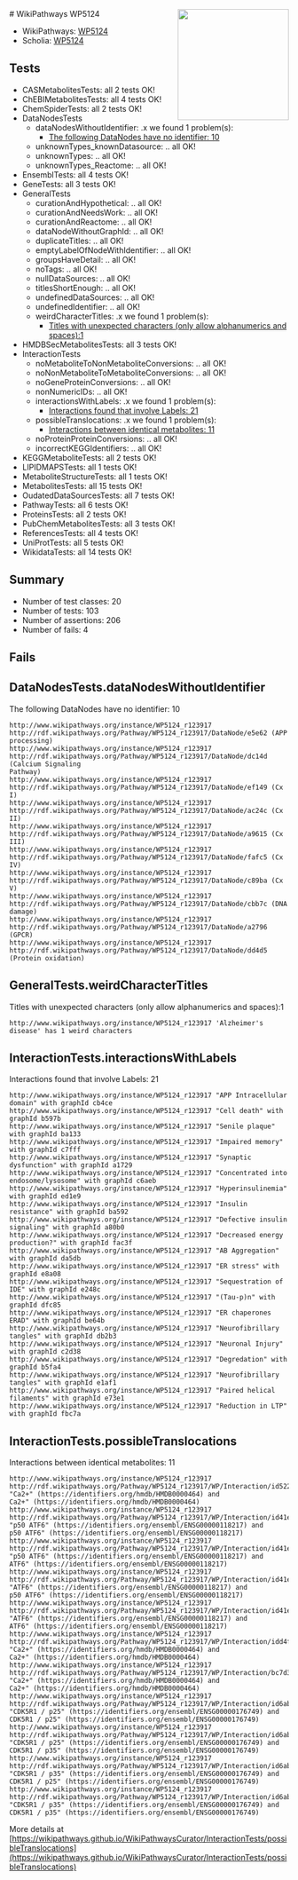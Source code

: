 <img style="float: right; width: 200px" src="https://upload.wikimedia.org/wikipedia/commons/thumb/8/83/Wplogo_with_text_500.png/640px-Wplogo_with_text_500.png" />
# WikiPathways WP5124

* WikiPathways: [WP5124](https://new.wikipathways.org/pathways/WP5124)
* Scholia: [WP5124](https://scholia.toolforge.org/wikipathways/WP5124)
## Tests
* CASMetabolitesTests: all 2 tests OK!
* ChEBIMetabolitesTests: all 4 tests OK!
* ChemSpiderTests: all 2 tests OK!
* DataNodesTests
    * dataNodesWithoutIdentifier: .x we found 1 problem(s):
        * [The following DataNodes have no identifier: 10](#8792c490)
    * unknownTypes_knownDatasource: .. all OK!
    * unknownTypes: .. all OK!
    * unknownTypes_Reactome: .. all OK!
* EnsemblTests: all 4 tests OK!
* GeneTests: all 3 tests OK!
* GeneralTests
    * curationAndHypothetical: .. all OK!
    * curationAndNeedsWork: .. all OK!
    * curationAndReactome: .. all OK!
    * dataNodeWithoutGraphId: .. all OK!
    * duplicateTitles: .. all OK!
    * emptyLabelOfNodeWithIdentifier: .. all OK!
    * groupsHaveDetail: .. all OK!
    * noTags: .. all OK!
    * nullDataSources: .. all OK!
    * titlesShortEnough: .. all OK!
    * undefinedDataSources: .. all OK!
    * undefinedIdentifier: .. all OK!
    * weirdCharacterTitles: .x we found 1 problem(s):
        * [Titles with unexpected characters (only allow alphanumerics and spaces):1](#fda87b3f)
* HMDBSecMetabolitesTests: all 3 tests OK!
* InteractionTests
    * noMetaboliteToNonMetaboliteConversions: .. all OK!
    * noNonMetaboliteToMetaboliteConversions: .. all OK!
    * noGeneProteinConversions: .. all OK!
    * nonNumericIDs: .. all OK!
    * interactionsWithLabels: .x we found 1 problem(s):
        * [Interactions found that involve Labels: 21](#fe97a8d8)
    * possibleTranslocations: .x we found 1 problem(s):
        * [Interactions between identical metabolites: 11](#dc76dfed)
    * noProteinProteinConversions: .. all OK!
    * incorrectKEGGIdentifiers: .. all OK!
* KEGGMetaboliteTests: all 2 tests OK!
* LIPIDMAPSTests: all 1 tests OK!
* MetaboliteStructureTests: all 1 tests OK!
* MetabolitesTests: all 15 tests OK!
* OudatedDataSourcesTests: all 7 tests OK!
* PathwayTests: all 6 tests OK!
* ProteinsTests: all 2 tests OK!
* PubChemMetabolitesTests: all 3 tests OK!
* ReferencesTests: all 4 tests OK!
* UniProtTests: all 5 tests OK!
* WikidataTests: all 14 tests OK!


## Summary

* Number of test classes: 20
* Number of tests: 103
* Number of assertions: 206
* Number of fails: 4

## Fails

<a name="8792c490" />

## DataNodesTests.dataNodesWithoutIdentifier

The following DataNodes have no identifier: 10
```
http://www.wikipathways.org/instance/WP5124_r123917 http://rdf.wikipathways.org/Pathway/WP5124_r123917/DataNode/e5e62 (APP processing)
http://www.wikipathways.org/instance/WP5124_r123917 http://rdf.wikipathways.org/Pathway/WP5124_r123917/DataNode/dc14d (Calcium Signaling 
Pathway)
http://www.wikipathways.org/instance/WP5124_r123917 http://rdf.wikipathways.org/Pathway/WP5124_r123917/DataNode/ef149 (Cx I)
http://www.wikipathways.org/instance/WP5124_r123917 http://rdf.wikipathways.org/Pathway/WP5124_r123917/DataNode/ac24c (Cx II)
http://www.wikipathways.org/instance/WP5124_r123917 http://rdf.wikipathways.org/Pathway/WP5124_r123917/DataNode/a9615 (Cx III)
http://www.wikipathways.org/instance/WP5124_r123917 http://rdf.wikipathways.org/Pathway/WP5124_r123917/DataNode/fafc5 (Cx IV)
http://www.wikipathways.org/instance/WP5124_r123917 http://rdf.wikipathways.org/Pathway/WP5124_r123917/DataNode/c89ba (Cx V)
http://www.wikipathways.org/instance/WP5124_r123917 http://rdf.wikipathways.org/Pathway/WP5124_r123917/DataNode/cbb7c (DNA damage)
http://www.wikipathways.org/instance/WP5124_r123917 http://rdf.wikipathways.org/Pathway/WP5124_r123917/DataNode/a2796 (GPCR)
http://www.wikipathways.org/instance/WP5124_r123917 http://rdf.wikipathways.org/Pathway/WP5124_r123917/DataNode/dd4d5 (Protein oxidation)
```

<a name="fda87b3f" />

## GeneralTests.weirdCharacterTitles

Titles with unexpected characters (only allow alphanumerics and spaces):1
```
http://www.wikipathways.org/instance/WP5124_r123917 'Alzheimer's disease' has 1 weird characters
```

<a name="fe97a8d8" />

## InteractionTests.interactionsWithLabels

Interactions found that involve Labels: 21
```
http://www.wikipathways.org/instance/WP5124_r123917 "APP Intracellular 
domain" with graphId cb4ce
http://www.wikipathways.org/instance/WP5124_r123917 "Cell death" with graphId b597b
http://www.wikipathways.org/instance/WP5124_r123917 "Senile plaque" with graphId ba133
http://www.wikipathways.org/instance/WP5124_r123917 "Impaired memory" with graphId c7fff
http://www.wikipathways.org/instance/WP5124_r123917 "Synaptic dysfunction" with graphId a1729
http://www.wikipathways.org/instance/WP5124_r123917 "Concentrated into
endosome/lysosome" with graphId c6aeb
http://www.wikipathways.org/instance/WP5124_r123917 "Hyperinsulinemia" with graphId ed1e9
http://www.wikipathways.org/instance/WP5124_r123917 "Insulin resistance" with graphId ba592
http://www.wikipathways.org/instance/WP5124_r123917 "Defective insulin 
signaling" with graphId a80b0
http://www.wikipathways.org/instance/WP5124_r123917 "Decreased energy 
production?" with graphId fac3f
http://www.wikipathways.org/instance/WP5124_r123917 "AB Aggregation" with graphId da5db
http://www.wikipathways.org/instance/WP5124_r123917 "ER stress" with graphId e8a08
http://www.wikipathways.org/instance/WP5124_r123917 "Sequestration of 
IDE" with graphId e248c
http://www.wikipathways.org/instance/WP5124_r123917 "(Tau-p)n" with graphId dfc85
http://www.wikipathways.org/instance/WP5124_r123917 "ER chaperones
ERAD" with graphId be64b
http://www.wikipathways.org/instance/WP5124_r123917 "Neurofibrillary 
tangles" with graphId db2b3
http://www.wikipathways.org/instance/WP5124_r123917 "Neuronal Injury" with graphId c2d38
http://www.wikipathways.org/instance/WP5124_r123917 "Degredation" with graphId b5fa4
http://www.wikipathways.org/instance/WP5124_r123917 "Neurofibrillary
tangles" with graphId e1af1
http://www.wikipathways.org/instance/WP5124_r123917 "Paired helical 
filaments" with graphId e73e1
http://www.wikipathways.org/instance/WP5124_r123917 "Reduction in LTP" with graphId fbc7a
```

<a name="dc76dfed" />

## InteractionTests.possibleTranslocations

Interactions between identical metabolites: 11
```
http://www.wikipathways.org/instance/WP5124_r123917 http://rdf.wikipathways.org/Pathway/WP5124_r123917/WP/Interaction/id5225f92c "Ca2+" (https://identifiers.org/hmdb/HMDB0000464) and 
Ca2+" (https://identifiers.org/hmdb/HMDB0000464)
http://www.wikipathways.org/instance/WP5124_r123917 http://rdf.wikipathways.org/Pathway/WP5124_r123917/WP/Interaction/id41e74657 "p50 ATF6" (https://identifiers.org/ensembl/ENSG00000118217) and 
p50 ATF6" (https://identifiers.org/ensembl/ENSG00000118217)
http://www.wikipathways.org/instance/WP5124_r123917 http://rdf.wikipathways.org/Pathway/WP5124_r123917/WP/Interaction/id41e74657 "p50 ATF6" (https://identifiers.org/ensembl/ENSG00000118217) and 
ATF6" (https://identifiers.org/ensembl/ENSG00000118217)
http://www.wikipathways.org/instance/WP5124_r123917 http://rdf.wikipathways.org/Pathway/WP5124_r123917/WP/Interaction/id41e74657 "ATF6" (https://identifiers.org/ensembl/ENSG00000118217) and 
p50 ATF6" (https://identifiers.org/ensembl/ENSG00000118217)
http://www.wikipathways.org/instance/WP5124_r123917 http://rdf.wikipathways.org/Pathway/WP5124_r123917/WP/Interaction/id41e74657 "ATF6" (https://identifiers.org/ensembl/ENSG00000118217) and 
ATF6" (https://identifiers.org/ensembl/ENSG00000118217)
http://www.wikipathways.org/instance/WP5124_r123917 http://rdf.wikipathways.org/Pathway/WP5124_r123917/WP/Interaction/idd4f5d70a "Ca2+" (https://identifiers.org/hmdb/HMDB0000464) and 
Ca2+" (https://identifiers.org/hmdb/HMDB0000464)
http://www.wikipathways.org/instance/WP5124_r123917 http://rdf.wikipathways.org/Pathway/WP5124_r123917/WP/Interaction/bc7d3 "Ca2+" (https://identifiers.org/hmdb/HMDB0000464) and 
Ca2+" (https://identifiers.org/hmdb/HMDB0000464)
http://www.wikipathways.org/instance/WP5124_r123917 http://rdf.wikipathways.org/Pathway/WP5124_r123917/WP/Interaction/id6ab9bac4 "CDK5R1 / p25" (https://identifiers.org/ensembl/ENSG00000176749) and 
CDK5R1 / p25" (https://identifiers.org/ensembl/ENSG00000176749)
http://www.wikipathways.org/instance/WP5124_r123917 http://rdf.wikipathways.org/Pathway/WP5124_r123917/WP/Interaction/id6ab9bac4 "CDK5R1 / p25" (https://identifiers.org/ensembl/ENSG00000176749) and 
CDK5R1 / p35" (https://identifiers.org/ensembl/ENSG00000176749)
http://www.wikipathways.org/instance/WP5124_r123917 http://rdf.wikipathways.org/Pathway/WP5124_r123917/WP/Interaction/id6ab9bac4 "CDK5R1 / p35" (https://identifiers.org/ensembl/ENSG00000176749) and 
CDK5R1 / p25" (https://identifiers.org/ensembl/ENSG00000176749)
http://www.wikipathways.org/instance/WP5124_r123917 http://rdf.wikipathways.org/Pathway/WP5124_r123917/WP/Interaction/id6ab9bac4 "CDK5R1 / p35" (https://identifiers.org/ensembl/ENSG00000176749) and 
CDK5R1 / p35" (https://identifiers.org/ensembl/ENSG00000176749)
```

More details at [https://wikipathways.github.io/WikiPathwaysCurator/InteractionTests/possibleTranslocations](https://wikipathways.github.io/WikiPathwaysCurator/InteractionTests/possibleTranslocations)


